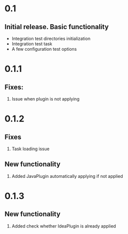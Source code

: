 # 0.1

## Initial release. Basic functionality

  * Integration test directories initialization
  * Integration test task
  * A few configuration test options

# 0.1.1

## Fixes:

1. Issue when plugin is not applying

# 0.1.2

## Fixes

1. Task loading issue

## New functionality

1. Added JavaPlugin automatically applying if not applied

# 0.1.3

## New functionality

1. Added check whether IdeaPlugin is already applied
